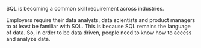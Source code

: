 SQL is becoming a common skill requirement  across industries.

Employers require their data analysts, data scientists and product managers to at least be familiar with SQL. 
This is because SQL remains the language of data. So, in order to be data driven, people need to know how to access and analyze data.
